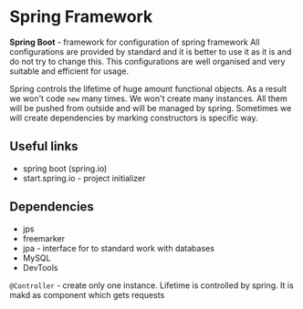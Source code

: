 # Spring Framework

**Spring Boot** - framework for configuration of spring framework
All configurations are provided by standard and it is better to use it as it is and do not try to change this. This configurations are well organised and very suitable and efficient for usage.

Spring controls the lifetime of huge amount functional objects. As a result we won't code `new` many times. We won't create many instances. All them will be pushed from outside and will be managed by spring. Sometimes we will create dependencies by marking constructors is specific way.

## Useful links

- spring boot (spring.io)
- start.spring.io - project initializer

## Dependencies
- jps
- freemarker
- jpa - interface for to standard work with databases
- MySQL
- DevTools

`@Controller` - create only one instance. Lifetime is controlled by spring. It is makd as component which gets requests
<!--stackedit_data:
eyJoaXN0b3J5IjpbNTYxODQyOTMwLC0xNzg4MDMxNTM1LDM2MT
kxOTgyNSwxOTM1NzgxODAzLC0xNjM0ODQ2OTYwLDQxOTY5ODQw
MCwtMjA4ODc0NjYxMl19
-->